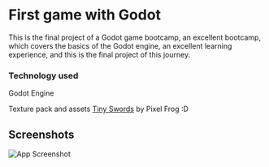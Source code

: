 # First game with Godot

This is the final project of a Godot game bootcamp, an excellent bootcamp, which covers the basics of the Godot engine, an excellent learning experience, and this is the final project of this journey.

### Technology used
Godot Engine

Texture pack and assets 
[Tiny Swords](https://pixelfrog-assets.itch.io/tiny-swords) by Pixel Frog :D

## Screenshots

![App Screenshot](https://cdn.discordapp.com/attachments/619506435717332993/1266903220362678376/Tiny_Swords.png?ex=66a6d711&is=66a58591&hm=130b9814a6de152f60be537f578346c5f0e428dd3df9852b902f07d6bf383000&)
